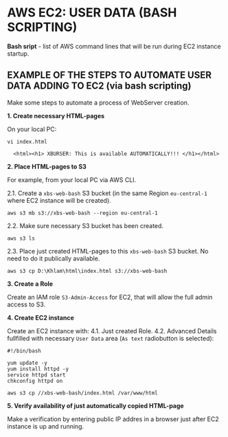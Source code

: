# AWS EC2: USER DATA (BASH SCRIPTING)

**Bash sript** - list of AWS command lines that will be run during EC2 instance startup.


## EXAMPLE OF THE STEPS TO AUTOMATE USER DATA ADDING TO EC2 (via bash scripting)

Make some steps to automate a process of WebServer creation.

**1. Create necessary HTML-pages**

On your local PC:
```
vi index.html
  
  <html><h1> XBURSER: This is available AUTOMATICALLY!!! </h1></html>
```

**2. Place HTML-pages to S3**

For example, from your local PC via AWS CLI.

2.1. Create a `xbs-web-bash` S3 bucket (in the same Region `eu-central-1` where EC2 instance will be created).
```
aws s3 mb s3://xbs-web-bash --region eu-central-1
```

2.2. Make sure necessary S3 bucket has been created.
```
aws s3 ls
```

2.3. Place just created HTML-pages to this `xbs-web-bash` S3 bucket. No need to do it publically available.
```
aws s3 cp D:\Khlam\html\index.html s3://xbs-web-bash
```

**3. Create a Role**

Create an IAM role `S3-Admin-Access` for EC2, that will allow the full admin access to S3.


**4. Create EC2 instance**

Create an EC2 instance with:
  4.1. Just created Role.
  4.2. Advanced Details fullfilled with necessary `User Data` area (`As text` radiobutton is selected):
  
```
#!/bin/bash

yum update -y
yum install httpd -y
service httpd start
chkconfig httpd on 

aws s3 cp //xbs-web-bash/index.html /var/www/html
```
  
  
  
**5. Verify availability of just automatically copied HTML-page**

Make a verification by entering public IP addres in a browser just after EC2 instance is up and running.



































